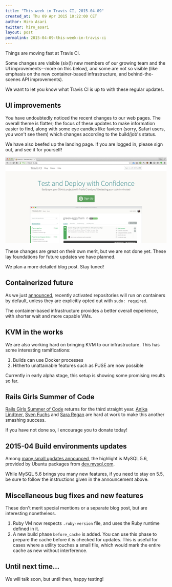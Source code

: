 ```yaml
---
title: "This week in Travis CI, 2015-04-09"
created_at: Thu 09 Apr 2015 10:22:00 CET
author: Hiro Asari
twitter: hiro_asari
layout: post
permalink: 2015-04-09-this-week-in-travis-ci
---
```


Things are moving fast at Travis CI.

Some changes are visible (six(!) new members of our growing team
and the UI improvements--more on this below), and some are not so visible (like emphasis on
the new container-based infrastructure, and behind-the-scenes API improvements).

We want to let you know what Travis CI is up to with these
regular updates.

## UI improvements
You have undoubtedly noticed the recent changes to our web pages.
The overall theme is flatter; the focus of these updates to make
information easier to find, along with some eye candies like favicon (sorry, Safari users, you won't see them)
which changes according to the build/job's status.

We have also beefed up the landing page.
If you are logged in, please sign out, and see it for yourself!

![](/images/landing-page.png)

These changes are great on their own merit, but we are not done yet.
These lay foundations for future updates we have planned.

We plan a more detailed blog post.
Stay tuned!

## Containerized future
As we just [announced](/2015-03-31-docker-default-on-the-way/), recently
activated repositories will run on containers by default, unless they are
explicitly opted out with `sudo: required`.

The container-based infrastructure provides a better overall experience,
with shorter wait and more capable VMs.

## KVM in the works
We are also working hard on bringing KVM to our infrastructure.
This has some interesting ramifications:

1. Builds can use Docker processes
2. Hitherto unattainable features such as FUSE are now possible

Currently in early alpha stage, this setup is showing some promising results so far.

## Rails Girls Summer of Code
[Rails Girls Summer of Code](http://railsgirlssummerofcode.org/) returns for the third straight year.
[Anika Lindtner](https://twitter.com/langziehohr), [Sven Fuchs](https://twitter.com/svenfuchs)
and [Sara Regan](https://twitter.com/sareg0)
are hard at work to make this another smashing success.

If you have not done so, I encourage you to donate today!

## 2015-04 Build environments updates
Among [many small updates announced](http://docs.travis-ci.com/user/build-environment-updates/2015-04-09),
the highlight is MySQL 5.6, provided by Ubuntu packages from [dev.mysql.com](http://dev.mysql.com/downloads/mysql/).

While MySQL 5.6 brings you many new features, if you need to stay on 5.5, be sure to follow the instructions
given in the announcement above.

## Miscellaneous bug fixes and new features
These don't merit special mentions or a separate blog post, but are interesting nonetheless.

1. Ruby VM now respects `.ruby-version` file, and uses the Ruby runtime defined in it.
2. A new build phase `before_cache` is added. You can use this phase to prepare the cache before it is checked for updates.
    This is useful for cases where a utility touches a small file, which would mark the entire cache as new without interference.

## Until next time…
We will talk soon, but until then, happy testing!

